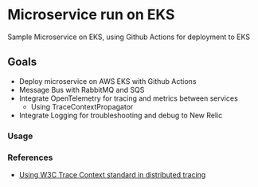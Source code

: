 # Microservice run on EKS
Sample Microservice on EKS, using Github Actions for deployment to EKS

## Goals
+ Deploy microservice on AWS EKS with Github Actions
+ Message Bus with RabbitMQ and SQS
+ Integrate OpenTelemetry for tracing and metrics between services
    - Using TraceContextPropagator
+ Integrate Logging for troubleshooting and debug to New Relic

### Usage

### References
+ [Using W3C Trace Context standard in distributed tracing](https://dev.to/luizhlelis/c-using-w3c-trace-context-standard-in-distributed-tracing-1nm0)